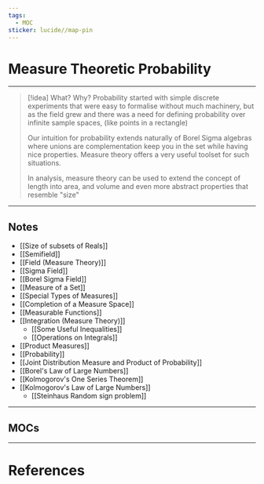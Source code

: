 ```yaml
---
tags:
  - MOC
sticker: lucide//map-pin
---
```

# Measure Theoretic Probability
---
>[!idea] What? Why?
>Probability started with simple discrete experiments that were easy to formalise without much machinery, but as the field grew and there was a need for defining probability over infinite sample spaces, (like points in a rectangle)
>
>Our intuition for probability extends naturally of Borel Sigma algebras where unions are complementation keep you in the set while having nice properties. Measure theory offers a very useful toolset for such situations.
>
>In analysis, measure theory can be used to extend the concept of length into area, and volume and even more abstract properties that resemble "size"

--- 
## Notes
- [[Size of subsets of Reals]]
- [[Semifield]]
- [[Field (Measure Theory)]]
- [[Sigma Field]]
- [[Borel Sigma Field]]
- [[Measure of a Set]]
- [[Special Types of Measures]]
- [[Completion of a Measure Space]]
- [[Measurable Functions]]
- [[Integration (Measure Theory)]]
	- [[Some Useful Inequalities]]
	- [[Operations on Integrals]]
- [[Product Measures]]
- [[Probability]]
- [[Joint Distribution Measure and Product of Probability]]
- [[Borel's Law of Large Numbers]]
- [[Kolmogorov's One Series Theorem]]
- [[Kolmogorov's Law of Large Numbers]]
	- [[Steinhaus Random sign problem]]
--- 
## MOCs

---
# References